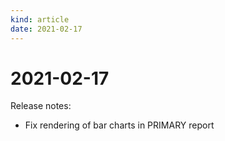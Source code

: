 ```yaml
---
kind: article
date: 2021-02-17
---
```


# 2021-02-17

Release notes:

* Fix rendering of bar charts in PRIMARY report
